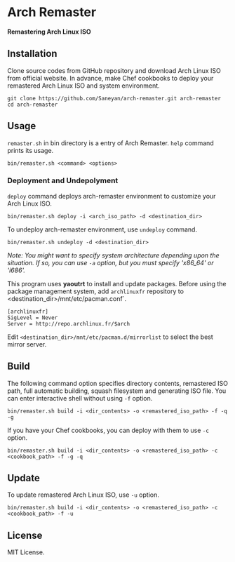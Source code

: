 Arch Remaster
=============

**Remastering Arch Linux ISO**

## Installation

Clone source codes from GitHub repository and download Arch Linux ISO from official website.
In advance, make Chef cookbooks to deploy your remastered Arch Linux ISO and system environment.

```
git clone https://github.com/Saneyan/arch-remaster.git arch-remaster
cd arch-remaster
```

## Usage

`remaster.sh` in bin directory is a entry of Arch Remaster. `help` command prints its usage.

```
bin/remaster.sh <command> <options>
```

### Deployment and Undepolyment

`deploy` command deploys arch-remaster environment to customize your Arch Linux ISO.

```
bin/remaster.sh deploy -i <arch_iso_path> -d <destination_dir>
```

To undeploy arch-remaster environment, use `undeploy` command.

```
bin/remaster.sh undeploy -d <destination_dir>
```

_Note: You might want to specify system architecture depending upon the situation. If so, you can use `-a` option, but you must specify 'x86\_64' or 'i686'._

This program uses **yaoutrt** to install and update packages. Before using the package management system, add `archlinuxfr` repository to <destination_dir>/mnt/etc/pacman.conf`.

```
[archlinuxfr]
SigLevel = Never
Server = http://repo.archlinux.fr/$arch
```

Edit `<destination_dir>/mnt/etc/pacman.d/mirrorlist` to select the best mirror server.

## Build

The following command option specifies directory contents, remastered ISO path, full automatic building, squash filesystem and generating ISO file.
You can enter interactive shell without using `-f` option.

```
bin/remaster.sh build -i <dir_contents> -o <remastered_iso_path> -f -q -g
```

If you have your Chef cookbooks, you can deploy with them to use `-c` option.

```
bin/remaster.sh build -i <dir_contents> -o <remastered_iso_path> -c <cookbook_path> -f -g -q
```

## Update

To update remastered Arch Linux ISO, use `-u` option.

```
bin/remaster.sh build -i <dir_contents> -o <remastered_iso_path> -c <cookbook_path> -f -u
```

## License

MIT License.
